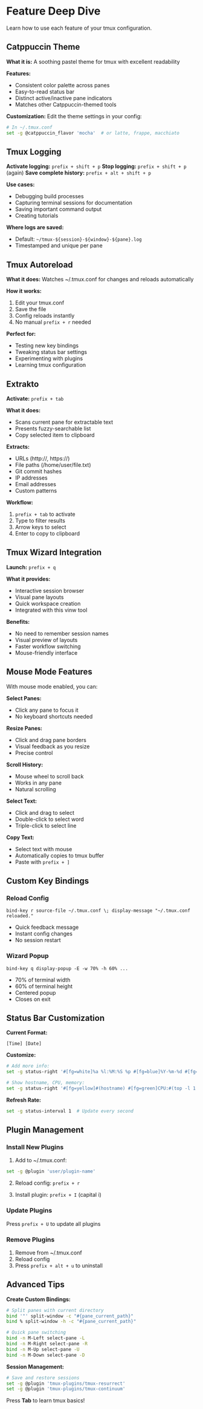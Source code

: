 # Feature Deep Dive

Learn how to use each feature of your tmux configuration.

## Catppuccin Theme

**What it is:** A soothing pastel theme for tmux with excellent readability

**Features:**
- Consistent color palette across panes
- Easy-to-read status bar
- Distinct active/inactive pane indicators
- Matches other Catppuccin-themed tools

**Customization:**
Edit the theme settings in your config:
```bash
# In ~/.tmux.conf
set -g @catppuccin_flavor 'mocha'  # or latte, frappe, macchiato
```

## Tmux Logging

**Activate logging:** `prefix + shift + p`
**Stop logging:** `prefix + shift + p` (again)
**Save complete history:** `prefix + alt + shift + p`

**Use cases:**
- Debugging build processes
- Capturing terminal sessions for documentation
- Saving important command output
- Creating tutorials

**Where logs are saved:**
- Default: `~/tmux-${session}-${window}-${pane}.log`
- Timestamped and unique per pane

## Tmux Autoreload

**What it does:** Watches ~/.tmux.conf for changes and reloads automatically

**How it works:**
1. Edit your tmux.conf
2. Save the file
3. Config reloads instantly
4. No manual `prefix + r` needed

**Perfect for:**
- Testing new key bindings
- Tweaking status bar settings
- Experimenting with plugins
- Learning tmux configuration

## Extrakto

**Activate:** `prefix + tab`

**What it does:**
- Scans current pane for extractable text
- Presents fuzzy-searchable list
- Copy selected item to clipboard

**Extracts:**
- URLs (http://, https://)
- File paths (/home/user/file.txt)
- Git commit hashes
- IP addresses
- Email addresses
- Custom patterns

**Workflow:**
1. `prefix + tab` to activate
2. Type to filter results
3. Arrow keys to select
4. Enter to copy to clipboard

## Tmux Wizard Integration

**Launch:** `prefix + q`

**What it provides:**
- Interactive session browser
- Visual pane layouts
- Quick workspace creation
- Integrated with this vinw tool

**Benefits:**
- No need to remember session names
- Visual preview of layouts
- Faster workflow switching
- Mouse-friendly interface

## Mouse Mode Features

With mouse mode enabled, you can:

**Select Panes:**
- Click any pane to focus it
- No keyboard shortcuts needed

**Resize Panes:**
- Click and drag pane borders
- Visual feedback as you resize
- Precise control

**Scroll History:**
- Mouse wheel to scroll back
- Works in any pane
- Natural scrolling

**Select Text:**
- Click and drag to select
- Double-click to select word
- Triple-click to select line

**Copy Text:**
- Select text with mouse
- Automatically copies to tmux buffer
- Paste with `prefix + ]`

## Custom Key Bindings

### Reload Config
```
bind-key r source-file ~/.tmux.conf \; display-message "~/.tmux.conf reloaded."
```
- Quick feedback message
- Instant config changes
- No session restart

### Wizard Popup
```
bind-key q display-popup -E -w 70% -h 60% ...
```
- 70% of terminal width
- 60% of terminal height
- Centered popup
- Closes on exit

## Status Bar Customization

**Current Format:**
```
[Time] [Date]
```

**Customize:**
```bash
# Add more info:
set -g status-right '#[fg=white]%a %l:%M:%S %p #[fg=blue]%Y-%m-%d #[fg=green]#H'

# Show hostname, CPU, memory:
set -g status-right '#[fg=yellow]#(hostname) #[fg=green]CPU:#(top -l 1 | grep "CPU usage" | awk "{print \$3}")'
```

**Refresh Rate:**
```bash
set -g status-interval 1  # Update every second
```

## Plugin Management

### Install New Plugins

1. Add to ~/.tmux.conf:
```bash
set -g @plugin 'user/plugin-name'
```

2. Reload config: `prefix + r`

3. Install plugin: `prefix + I` (capital i)

### Update Plugins

Press `prefix + U` to update all plugins

### Remove Plugins

1. Remove from ~/.tmux.conf
2. Reload config
3. Press `prefix + alt + u` to uninstall

## Advanced Tips

**Create Custom Bindings:**
```bash
# Split panes with current directory
bind '"' split-window -c "#{pane_current_path}"
bind % split-window -h -c "#{pane_current_path}"

# Quick pane switching
bind -n M-Left select-pane -L
bind -n M-Right select-pane -R
bind -n M-Up select-pane -U
bind -n M-Down select-pane -D
```

**Session Management:**
```bash
# Save and restore sessions
set -g @plugin 'tmux-plugins/tmux-resurrect'
set -g @plugin 'tmux-plugins/tmux-continuum'
```

Press **Tab** to learn tmux basics!
